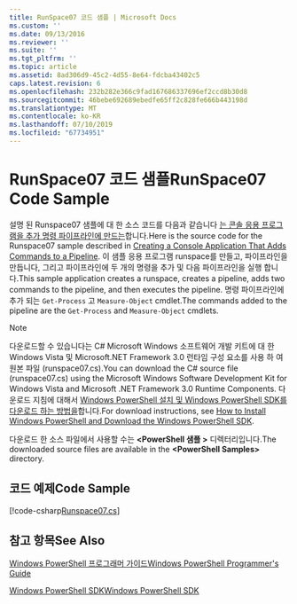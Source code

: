 ```yaml
---
title: RunSpace07 코드 샘플 | Microsoft Docs
ms.custom: ''
ms.date: 09/13/2016
ms.reviewer: ''
ms.suite: ''
ms.tgt_pltfrm: ''
ms.topic: article
ms.assetid: 8ad306d9-45c2-4d55-8e64-fdcba43402c5
caps.latest.revision: 6
ms.openlocfilehash: 232b282e366c9fad167686337696ef2ccd8b30d8
ms.sourcegitcommit: 46bebe692689ebedfe65ff2c828fe666b443198d
ms.translationtype: MT
ms.contentlocale: ko-KR
ms.lasthandoff: 07/10/2019
ms.locfileid: "67734951"
---
```

# <a name="runspace07-code-sample"></a><span data-ttu-id="14dfd-102">RunSpace07 코드 샘플</span><span class="sxs-lookup"><span data-stu-id="14dfd-102">RunSpace07 Code Sample</span></span>

<span data-ttu-id="14dfd-103">설명 된 Runspace07 샘플에 대 한 소스 코드를 다음과 같습니다 [는 콘솔 응용 프로그램을 추가 명령 파이프라인에 만드는](https://msdn.microsoft.com/en-us/01eb7808-e97b-4905-80be-9e2fa38c262e)합니다.</span><span class="sxs-lookup"><span data-stu-id="14dfd-103">Here is the source code for the Runspace07 sample described in [Creating a Console Application That Adds Commands to a Pipeline](https://msdn.microsoft.com/en-us/01eb7808-e97b-4905-80be-9e2fa38c262e).</span></span> <span data-ttu-id="14dfd-104">이 샘플 응용 프로그램 runspace를 만들고, 파이프라인을 만듭니다, 그리고 파이프라인에 두 개의 명령을 추가 및 다음 파이프라인을 실행 합니다.</span><span class="sxs-lookup"><span data-stu-id="14dfd-104">This sample application creates a runspace, creates a pipeline, adds two commands to the pipeline, and then executes the pipeline.</span></span> <span data-ttu-id="14dfd-105">명령 파이프라인에 추가 되는 `Get-Process` 고 `Measure-Object` cmdlet.</span><span class="sxs-lookup"><span data-stu-id="14dfd-105">The commands added to the pipeline are the `Get-Process` and `Measure-Object` cmdlets.</span></span>

> [!NOTE]
> <span data-ttu-id="14dfd-106">다운로드할 수 있습니다는 C# Microsoft Windows 소프트웨어 개발 키트에 대 한 Windows Vista 및 Microsoft.NET Framework 3.0 런타임 구성 요소를 사용 하 여 원본 파일 (runspace07.cs).</span><span class="sxs-lookup"><span data-stu-id="14dfd-106">You can download the C# source file (runspace07.cs) using the Microsoft Windows Software Development Kit for Windows Vista and Microsoft .NET Framework 3.0 Runtime Components.</span></span> <span data-ttu-id="14dfd-107">다운로드 지침에 대해서 [Windows PowerShell 설치 및 Windows PowerShell SDK를 다운로드 하는 방법을](/powershell/developer/installing-the-windows-powershell-sdk)합니다.</span><span class="sxs-lookup"><span data-stu-id="14dfd-107">For download instructions, see [How to Install Windows PowerShell and Download the Windows PowerShell SDK](/powershell/developer/installing-the-windows-powershell-sdk).</span></span>
>
> <span data-ttu-id="14dfd-108">다운로드 한 소스 파일에서 사용할 수는  **\<PowerShell 샘플 >** 디렉터리입니다.</span><span class="sxs-lookup"><span data-stu-id="14dfd-108">The downloaded source files are available in the **\<PowerShell Samples>** directory.</span></span>

## <a name="code-sample"></a><span data-ttu-id="14dfd-109">코드 예제</span><span class="sxs-lookup"><span data-stu-id="14dfd-109">Code Sample</span></span>

[!code-csharp[Runspace07.cs](../../powershell-sdk-samples/SDK-2.0/csharp/Runspace07/Runspace07.cs#L11-L108 "Runspace07.cs")]

## <a name="see-also"></a><span data-ttu-id="14dfd-110">참고 항목</span><span class="sxs-lookup"><span data-stu-id="14dfd-110">See Also</span></span>

[<span data-ttu-id="14dfd-111">Windows PowerShell 프로그래머 가이드</span><span class="sxs-lookup"><span data-stu-id="14dfd-111">Windows PowerShell Programmer's Guide</span></span>](./windows-powershell-programmer-s-guide.md)

[<span data-ttu-id="14dfd-112">Windows PowerShell SDK</span><span class="sxs-lookup"><span data-stu-id="14dfd-112">Windows PowerShell SDK</span></span>](../windows-powershell-reference.md)